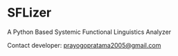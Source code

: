 # SFLizer
A Python Based Systemic Functional Linguistics Analyzer

Contact developer: prayogopratama2005@gmail.com
